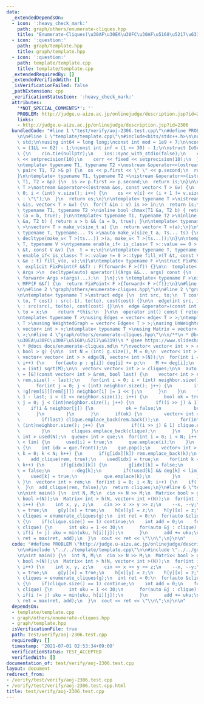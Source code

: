 ```yaml
---
data:
  _extendedDependsOn:
  - icon: ':heavy_check_mark:'
    path: graph/others/enumerate-cliques.hpp
    title: "Enumerate-Cliques(\u30AF\u30EA\u30FC\u30AF\u5168\u5217\u6319)"
  - icon: ':question:'
    path: graph/template.hpp
    title: graph/template.hpp
  - icon: ':question:'
    path: template/template.cpp
    title: template/template.cpp
  _extendedRequiredBy: []
  _extendedVerifiedWith: []
  _isVerificationFailed: false
  _pathExtension: cpp
  _verificationStatusIcon: ':heavy_check_mark:'
  attributes:
    '*NOT_SPECIAL_COMMENTS*': ''
    PROBLEM: http://judge.u-aizu.ac.jp/onlinejudge/description.jsp?id=2306
    links:
    - http://judge.u-aizu.ac.jp/onlinejudge/description.jsp?id=2306
  bundledCode: "#line 1 \"test/verify/aoj-2306.test.cpp\"\n#define PROBLEM \"http://judge.u-aizu.ac.jp/onlinejudge/description.jsp?id=2306\"\
    \n\n#line 1 \"template/template.cpp\"\n#include<bits/stdc++.h>\n\nusing namespace\
    \ std;\n\nusing int64 = long long;\nconst int mod = 1e9 + 7;\n\nconst int64 infll\
    \ = (1LL << 62) - 1;\nconst int inf = (1 << 30) - 1;\n\nstruct IoSetup {\n  IoSetup()\
    \ {\n    cin.tie(nullptr);\n    ios::sync_with_stdio(false);\n    cout << fixed\
    \ << setprecision(10);\n    cerr << fixed << setprecision(10);\n  }\n} iosetup;\n\
    \ntemplate< typename T1, typename T2 >\nostream &operator<<(ostream &os, const\
    \ pair< T1, T2 >& p) {\n  os << p.first << \" \" << p.second;\n  return os;\n\
    }\n\ntemplate< typename T1, typename T2 >\nistream &operator>>(istream &is, pair<\
    \ T1, T2 > &p) {\n  is >> p.first >> p.second;\n  return is;\n}\n\ntemplate< typename\
    \ T >\nostream &operator<<(ostream &os, const vector< T > &v) {\n  for(int i =\
    \ 0; i < (int) v.size(); i++) {\n    os << v[i] << (i + 1 != v.size() ? \" \"\
    \ : \"\");\n  }\n  return os;\n}\n\ntemplate< typename T >\nistream &operator>>(istream\
    \ &is, vector< T > &v) {\n  for(T &in : v) is >> in;\n  return is;\n}\n\ntemplate<\
    \ typename T1, typename T2 >\ninline bool chmax(T1 &a, T2 b) { return a < b &&\
    \ (a = b, true); }\n\ntemplate< typename T1, typename T2 >\ninline bool chmin(T1\
    \ &a, T2 b) { return a > b && (a = b, true); }\n\ntemplate< typename T = int64\
    \ >\nvector< T > make_v(size_t a) {\n  return vector< T >(a);\n}\n\ntemplate<\
    \ typename T, typename... Ts >\nauto make_v(size_t a, Ts... ts) {\n  return vector<\
    \ decltype(make_v< T >(ts...)) >(a, make_v< T >(ts...));\n}\n\ntemplate< typename\
    \ T, typename V >\ntypename enable_if< is_class< T >::value == 0 >::type fill_v(T\
    \ &t, const V &v) {\n  t = v;\n}\n\ntemplate< typename T, typename V >\ntypename\
    \ enable_if< is_class< T >::value != 0 >::type fill_v(T &t, const V &v) {\n  for(auto\
    \ &e : t) fill_v(e, v);\n}\n\ntemplate< typename F >\nstruct FixPoint : F {\n\
    \  explicit FixPoint(F &&f) : F(forward< F >(f)) {}\n\n  template< typename...\
    \ Args >\n  decltype(auto) operator()(Args &&... args) const {\n    return F::operator()(*this,\
    \ forward< Args >(args)...);\n  }\n};\n \ntemplate< typename F >\ninline decltype(auto)\
    \ MFP(F &&f) {\n  return FixPoint< F >{forward< F >(f)};\n}\n#line 4 \"test/verify/aoj-2306.test.cpp\"\
    \n\n#line 2 \"graph/others/enumerate-cliques.hpp\"\n\n#line 2 \"graph/template.hpp\"\
    \n\ntemplate< typename T >\nstruct edge {\n  int src, to;\n  T cost;\n\n  edge(int\
    \ to, T cost) : src(-1), to(to), cost(cost) {}\n\n  edge(int src, int to, T cost)\
    \ : src(src), to(to), cost(cost) {}\n\n  edge &operator=(const int &x) {\n   \
    \ to = x;\n    return *this;\n  }\n\n  operator int() const { return to; }\n};\n\
    \ntemplate< typename T >\nusing Edges = vector< edge< T > >;\ntemplate< typename\
    \ T >\nusing WeightedGraph = vector< Edges< T > >;\nusing UnWeightedGraph = vector<\
    \ vector< int > >;\ntemplate< typename T >\nusing Matrix = vector< vector< T >\
    \ >;\n#line 4 \"graph/others/enumerate-cliques.hpp\"\n\n/**\n * @brief Enumerate-Cliques(\u30AF\
    \u30EA\u30FC\u30AF\u5168\u5217\u6319)\n * @see https://www.slideshare.net/wata_orz/ss-12131479\n\
    \ * @docs docs/enumerate-cliques.md\n */\nvector< vector< int > > enumerate_cliques(Matrix<\
    \ bool > g) {\n\n  int N = (int) g.size(), M = 0;\n  vector< int > deg(N);\n \
    \ vector< vector< int > > edge(N, vector< int >(N));\n  for(int i = 0; i < N;\
    \ i++) {\n    for(auto p : g[i]) deg[i] += p;\n    M += deg[i];\n  }\n  int lim\
    \ = (int) sqrt(M);\n\n  vector< vector< int > > cliques;\n\n  auto add_clique\
    \ = [&](const vector< int > &rem, bool last) {\n    vector< int > neighbor((int)\
    \ rem.size() - last);\n    for(int i = 0; i < (int) neighbor.size(); i++) {\n\
    \      for(int j = 0; j < (int) neighbor.size(); j++) {\n        if(i != j &&\
    \ !g[rem[i]][rem[j]]) neighbor[i] |= 1 << j;\n      }\n    }\n    for(int i =\
    \ 1 - last; i < (1 << neighbor.size()); i++) {\n      bool ok = true;\n      for(int\
    \ j = 0; j < (int)neighbor.size(); j++) {\n        if((i >> j) & 1) {\n      \
    \    if(i & neighbor[j]) {\n            ok = false;\n            break;\n    \
    \      }\n        }\n      }\n      if(ok) {\n        vector< int > clique;\n\
    \        if(last) clique.emplace_back(rem.back());\n        for(int j = 0; j <\
    \ (int)neighbor.size(); j++) {\n          if((i >> j) & 1) clique.emplace_back(rem[j]);\n\
    \        }\n        cliques.emplace_back(clique);\n      }\n    }\n  };\n\n  vector<\
    \ int > used(N);\n  queue< int > que;\n  for(int i = 0; i < N; i++) {\n    if(deg[i]\
    \ < lim) {\n      used[i] = true;\n      que.emplace(i);\n    }\n  }\n  while(!que.empty())\
    \ {\n    int idx = que.front();\n    que.pop();\n    vector< int > rem;\n    for(int\
    \ k = 0; k < N; k++) {\n      if(g[idx][k]) rem.emplace_back(k);\n    }\n    rem.emplace_back(idx);\n\
    \    add_clique(rem, true);\n    used[idx] = true;\n    for(int k = 0; k < N;\
    \ k++) {\n      if(g[idx][k]) {\n        g[idx][k] = false;\n        g[k][idx]\
    \ = false;\n        --deg[k];\n        if(!used[k] && deg[k] < lim) {\n      \
    \    used[k] = true;\n          que.emplace(k);\n        }\n      }\n    }\n \
    \ }\n  vector< int > rem;\n  for(int i = 0; i < N; i++) {\n    if(!used[i]) rem.emplace_back(i);\n\
    \  }\n  add_clique(rem, false);\n  return cliques;\n}\n#line 6 \"test/verify/aoj-2306.test.cpp\"\
    \n\nint main() {\n  int N, M;\n  cin >> N >> M;\n  Matrix< bool > g(N, vector<\
    \ bool >(N));\n  Matrix< int > h(N, vector< int >(N));\n  for(int i = 0; i < M;\
    \ i++) {\n    int x, y, z;\n    cin >> x >> y >> z;\n    --x, --y;\n    g[x][y]\
    \ = true;\n    g[y][x] = true;\n    h[x][y] = z;\n    h[y][x] = z;\n  }\n  auto\
    \ cliques = enumerate_cliques(g);\n  int ret = 0;\n  for(auto &clique : cliques)\
    \ {\n    if(clique.size() == 1) continue;\n    int add = 0;\n    for(auto &i :\
    \ clique) {\n      int uku = 1 << 30;\n      for(auto &j : clique) {\n       \
    \ if(i != j) uku = min(uku, h[i][j]);\n      }\n      add += uku;\n    }\n   \
    \ ret = max(ret, add);\n  }\n  cout << ret << \"\\n\";\n}\n\n"
  code: "#define PROBLEM \"http://judge.u-aizu.ac.jp/onlinejudge/description.jsp?id=2306\"\
    \n\n#include \"../../template/template.cpp\"\n\n#include \"../../graph/others/enumerate-cliques.hpp\"\
    \n\nint main() {\n  int N, M;\n  cin >> N >> M;\n  Matrix< bool > g(N, vector<\
    \ bool >(N));\n  Matrix< int > h(N, vector< int >(N));\n  for(int i = 0; i < M;\
    \ i++) {\n    int x, y, z;\n    cin >> x >> y >> z;\n    --x, --y;\n    g[x][y]\
    \ = true;\n    g[y][x] = true;\n    h[x][y] = z;\n    h[y][x] = z;\n  }\n  auto\
    \ cliques = enumerate_cliques(g);\n  int ret = 0;\n  for(auto &clique : cliques)\
    \ {\n    if(clique.size() == 1) continue;\n    int add = 0;\n    for(auto &i :\
    \ clique) {\n      int uku = 1 << 30;\n      for(auto &j : clique) {\n       \
    \ if(i != j) uku = min(uku, h[i][j]);\n      }\n      add += uku;\n    }\n   \
    \ ret = max(ret, add);\n  }\n  cout << ret << \"\\n\";\n}\n\n"
  dependsOn:
  - template/template.cpp
  - graph/others/enumerate-cliques.hpp
  - graph/template.hpp
  isVerificationFile: true
  path: test/verify/aoj-2306.test.cpp
  requiredBy: []
  timestamp: '2021-07-01 02:53:34+09:00'
  verificationStatus: TEST_ACCEPTED
  verifiedWith: []
documentation_of: test/verify/aoj-2306.test.cpp
layout: document
redirect_from:
- /verify/test/verify/aoj-2306.test.cpp
- /verify/test/verify/aoj-2306.test.cpp.html
title: test/verify/aoj-2306.test.cpp
---
```

